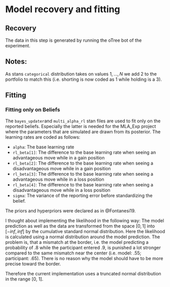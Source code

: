 # Model recovery and fitting

## Recovery

The data in this step is generated by running the oTree bot of the experiment.


## Notes:
As stans `categorical` distribution takes on values ${1, ..., N}$ we add 2 to the portfolio to match this (i.e. shorting is now coded as 1 while holding is a 3).


## Fitting

### Fitting only on Beliefs
The `bayes_updater`and `multi_alpha_rl` stan files are used to fit only on the reported beliefs.
Especially the latter is needed for the MLA_Exp project where the parameters that are simulated are drawn from its posterior.
The learning rates are coded as follows:

- `alpha`: The base learning rate
- `rl_beta[1]`: The difference to the base learning rate when seeing an advantageous move while in a gain position
- `rl_beta[2]`: The difference to the base learning rate when seeing a disadvantageous move while in a gain position
- `rl_beta[3]`: The difference to the base learning rate when seeing a advantageous move while in a loss position
- `rl_beta[4]`: The difference to the base learning rate when seeing a disadvantageous move while in a loss position
- `sigma`: The variance of the reporting error before standardizing the belief.

The priors and hyperpriors were declared as in @Fontanesi19.

I thought about implementing the likelihood in the following way:
The model prediction as well as the data are transformed from the space $[0, 1]$ into $[-inf, inf]$ by the cumulative standard normal distribution. Here the likelihood is calculated using a normal distribution around the model prediction. The problem is, that a mismatch at the border, i.e. the model predicting a probability of .8 while the participant entered .9, is punished a lot stronger compared to the same mismatch near the center (i.e. model: .55; participant: .65). There is no reason why the model should have to be more precise toward the border.

Therefore the current implementation uses a truncated normal distribution in the range [0, 1].